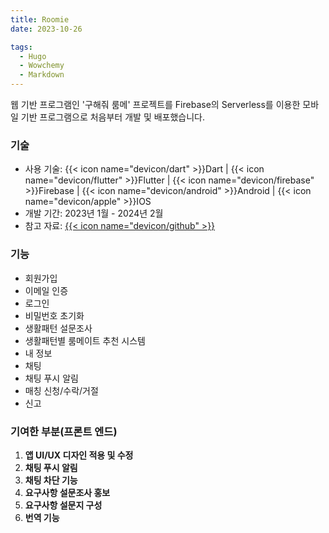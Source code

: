 ```yaml
---
title: Roomie
date: 2023-10-26

tags:
  - Hugo
  - Wowchemy
  - Markdown
---
```


웹 기반 프로그램인 '구해줘 룸메' 프로젝트를 Firebase의 Serverless를 이용한 모바일 기반 프로그램으로 처음부터 개발 및 배포했습니다.

### 기술

- 사용 기술: {{< icon name="devicon/dart" >}}Dart | {{< icon name="devicon/flutter" >}}Flutter | {{< icon name="devicon/firebase" >}}Firebase | {{< icon name="devicon/android" >}}Android | {{< icon name="devicon/apple" >}}IOS
- 개발 기간: 2023년 1월 - 2024년 2월
- 참고 자료: [{{< icon name="devicon/github" >}}](https://github.com/jys-jeong/Roomie-v2)

### 기능

- 회원가입
- 이메일 인증
- 로그인
- 비밀번호 초기화
- 생활패턴 설문조사
- 생활패턴별 룸메이트 추천 시스템
- 내 정보
- 채팅
- 채팅 푸시 알림
- 매칭 신청/수락/거절
- 신고

### 기여한 부분(프론트 엔드)

1. **앱 UI/UX 디자인 적용 및 수정**
2. **채팅 푸시 알림**
3. **채팅 차단 기능**
4. **요구사항 설문조사 홍보**
5. **요구사항 설문지 구성**
6. **번역 기능**
